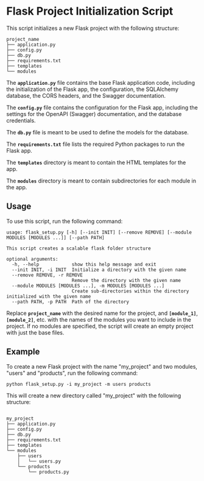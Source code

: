 # **Flask Project Initialization Script**

This script initializes a new Flask project with the following structure:
```
project_name
├── application.py
├── config.py
├── db.py
├── requirements.txt
├── templates
└── modules
```

The **`application.py`** file contains the base Flask application code, including the initialization of the Flask app, the configuration, the SQLAlchemy database, the CORS headers, and the Swagger documentation.

The **`config.py`** file contains the configuration for the Flask app, including the settings for the OpenAPI (Swagger) documentation, and the database credentials.

The **`db.py`** file is meant to be used to define the models for the database.

The **`requirements.txt`** file lists the required Python packages to run the Flask app.

The **`templates`** directory is meant to contain the HTML templates for the app.

The **`modules`** directory is meant to contain subdirectories for each module in the app.

## **Usage**

To use this script, run the following command:

```
usage: flask_setup.py [-h] [--init INIT] [--remove REMOVE] [--module MODULES [MODULES ...]] [--path PATH]

This script creates a scalable flask folder structure

optional arguments:
  -h, --help            show this help message and exit
  --init INIT, -i INIT  Initialize a directory with the given name
  --remove REMOVE, -r REMOVE
                        Remove the directory with the given name
  --module MODULES [MODULES ...], -m MODULES [MODULES ...]
                        Create sub-directories within the directory initialized with the given name
  --path PATH, -p PATH  Path of the directory

```

Replace **`project_name`** with the desired name for the project, and **`[module_1]`**, **`[module_2]`**, etc. with the names of the modules you want to include in the project. If no modules are specified, the script will create an empty project with just the base files.

## **Example**

To create a new Flask project with the name "my_project" and two modules, "users" and "products", run the following command:

```
python flask_setup.py -i my_project -m users products

```

This will create a new directory called "my_project" with the following structure:

```

my_project
├── application.py
├── config.py
├── db.py
├── requirements.txt
├── templates
└── modules
    ├── users
    │   └── users.py
    └── products
        └── products.py

```
